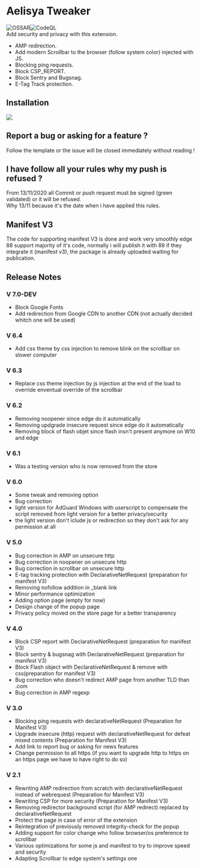 # Aelisya Tweaker
![OSSAR](https://github.com/macqael/Aelisya-Tweaker/workflows/OSSAR/badge.svg)![CodeQL](https://github.com/macqael/Aelisya-Tweaker/workflows/CodeQL/badge.svg?branch=master)\
Add security and privacy with this extension.

- AMP redirection.
- Add modern Scrollbar to the browser (follow system color) injected with JS.
- Blocking ping requests.
- Block CSP_REPORT.
- Block Sentry and Bugsnag.
- E-Tag Track protection.

## Installation
<a href="https://microsoftedge.microsoft.com/addons/detail/aelisya/ackodolhpbogckmcjkfdcgifhigeghkg"><img src="https://raw.githubusercontent.com/macqael/Aelisya-Tweaker/bd4575c1165645c7216b49e22a0b470c38efebfc/icons/EdgeStore.webp"></img></a>

## Report a bug or asking for a feature ?
Follow the template or the issue will be closed immediately without reading !

## I have follow all your rules why my push is refused ?
From 13/11/2020 all Commit or push request must be signed (green validated) or it will be refused.\
Why 13/11 because it's the date when i have applied this rules.

## Manifest V3
The code for supporting manifest V3 is done and work very smoothly edge 88 support majority of it's code, normally i will publish it with 89 if they integrate it (manifest v3), the package is already uploaded waiting for publication.

## Release Notes

### V 7.0-DEV
<ul>
<li>Block Google Fonts</li>
<li>Add redirection from Google CDN to another CDN (not actually decided whitch one will be used)</li>
</ul>

### V 6.4
<ul>
<li>Add css theme by css injection to remove blink on the scrollbar on slower computer</li>
</ul>

### V 6.3
<ul>
<li>Replace css theme injection by js injection at the end of the load to override enventual override of the scrollbar</li>
</ul>

### V 6.2
<ul>
<li>Removing noopener since edge do it automatically</li>
<li>Removing updgrade insecure request since edge do it automatically</li>
<li>Removing block of flash objet since flash insn't present anymore on W10 and edge</li>
</ul>

### V 6.1
<ul>
<li>Was a testing version who is now removed from the store</li>
</ul>

### V 6.0
<ul>
<li>Some tweak and removing option</li>
<li>Bug correction</li>
<li>light version for AdGuard Windows with userscript to compensate the script removed from light version for a better privacy/security</li>
<li>the light version don't iclude js or redirection so they don't ask for any permission at all</li>
</ul>

### V 5.0
<ul>
<li>Bug correction in AMP on unsecure http</li>
<li>Bug correction in noopener on unsecure http</li>
<li>Bug correction in scrollbar on unsecure http</li>
<li>E-tag tracking protection with DeclarativeNetRequest (preparation for manifest V3)</li>
<li>Removing nofollow addition in _blank link</li>
<li>Minor performance optimization</li>
<li>Adding option page (empty for now)</li>
<li>Design change of the popup page</li>
<li>Privacy policy moved on the store page for a better transparency</li>
</ul>

### V 4.0
<ul>
<li>Block CSP report with DeclarativeNetRequest (preparation for manifest V3)</li>
<li>Block sentry & bugsnag with DeclarativeNetRequest (preparation for manifest V3)</li>
<li>Block Flash object with DeclarativeNetRequest & remove with css(preparation for manifest V3)</li>
<li>Bug correction who doesn't redirect AMP page from another TLD than .com</li>
<li>Bug correction in AMP regexp</li>
</ul>

### V 3.0
<ul>
<li>Blocking ping requests with declarativeNetRequest (Preparation for Manifest V3)</li>
<li>Upgrade insecure (http) request with declarativeNetRequest for defeat mixed contents (Preparation for Manifest V3)</li>
<li>Add link to report bug or asking for news features</li>
<li>Change permission to all https (if you want to upgrade http to https on an https page we have to have right to do so)</li>
</ul>

### V 2.1
<ul>
<li>Rewriting AMP redirection from scratch with declarativeNetRequest instead of webrequest (Preparation for Manifest V3)</li>
<li>Rewriting CSP for more security (Preparation for Manifest V3)</li>
<li>Removing redirector background script (for AMP redirect) replaced by declarativeNetRequest</li>
<li>Protect the page in case of error of the extension</li>
<li>Reintegration of previously removed integrity-check for the popup</li>
<li>Adding support for color change who follow browser/os preference to scrollbar</li>
<li>Various optimizations for some js and manifest to try to improve speed and security</li>
<li>Adapting Scrollbar to edge system's settings one</li>
</ul>
